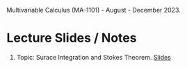 Multivariable Calculus (MA-1101) - August - December 2023.

# Lecture Slides / Notes
1. Topic: Surace Integration and Stokes Theorem. [Slides](MultiVariable/Surface_integration.pdf)

